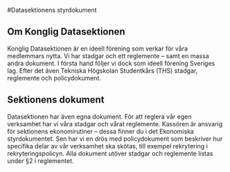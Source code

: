 #Datasektionens styrdokument

## Om Konglig Datasektionen

Konglig Datasektionen är en ideell förening som verkar för våra medlemmars nytta. Vi har stadgar och ett reglemente – samt en massa andra dokument. I första hand följer vi dock som ideell förening Sveriges lag. Efter det även Tekniska Högskolan Studentkårs (THS) stadgar, reglemente och policydokument.

## Sektionens dokument

Datasektionen har även egna dokument. För att reglera vår egen verksamhet har vi våra stadgar och vårat reglemente. Kassören är ansvarig för sektionens ekonomirutiner – dessa finner du i det Ekonomiska styrdokumentet. Sen har vi en drös med policydokument som beskriver hur specifika delar av vår verksamhet ska skötas, till exempel rekrytering i rekryteringspolicyn. Alla dokument utöver stadgar och reglemente listas under §2 i reglementet.
